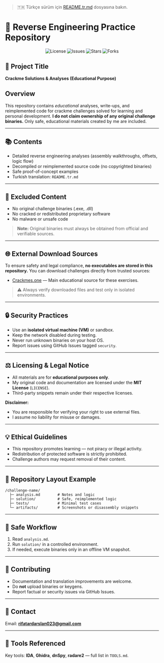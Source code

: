 > 🇹🇷 Türkçe sürüm için [README.tr.md](README.tr.md) dosyasına bakın.

# 🧠 Reverse Engineering Practice Repository
<p align="center">
  <img src="https://img.shields.io/github/license/rifatardarslan/Crackme-Solutions?style=for-the-badge" alt="License"/>
  <img src="https://img.shields.io/github/issues/rifatardarslan/Crackme-Solutions?style=for-the-badge" alt="Issues"/>
  <img src="https://img.shields.io/github/stars/rifatardarslan/Crackme-Solutions?style=for-the-badge" alt="Stars"/>
  <img src="https://img.shields.io/github/forks/rifatardarslan/Crackme-Solutions?style=for-the-badge" alt="Forks"/>
</p>


## 🎯 Project Title

**Crackme Solutions & Analyses (Educational Purpose)**

## Overview

This repository contains *educational* analyses, write-ups, and reimplemented code for crackme challenges solved for learning and personal development. **I do not claim ownership of any original challenge binaries.** Only safe, educational materials created by me are included.

---

## 📚 Contents

- Detailed reverse engineering analyses (assembly walkthroughs, offsets, logic flow)
- Decompiled or reimplemented source code (no copyrighted binaries)
- Safe proof-of-concept examples
- Turkish translation: `README.tr.md`

---

## 🚫 Excluded Content

- No original challenge binaries (.exe, .dll)
- No cracked or redistributed proprietary software
- No malware or unsafe code

> **Note:** Original binaries must always be obtained from official and verifiable sources.

---

## 🌐 External Download Sources

To ensure safety and legal compliance, **no executables are stored in this repository.** You can download challenges directly from trusted sources:

- [Crackmes.one](https://crackmes.one/) — Main educational source for these exercises.

> ⚠️ Always verify downloaded files and test only in isolated environments.

---

## 🔒 Security Practices

- Use an **isolated virtual machine (VM)** or sandbox.
- Keep the network disabled during testing.
- Never run unknown binaries on your host OS.
- Report issues using GitHub Issues tagged `security`.

---

## ⚖️ Licensing & Legal Notice

- All materials are for **educational purposes only**.
- My original code and documentation are licensed under the **MIT License** (`LICENSE`).
- Third-party snippets remain under their respective licenses.

**Disclaimer:**

- You are responsible for verifying your right to use external files.
- I assume no liability for misuse or damages.

---

## 💡 Ethical Guidelines

- This repository promotes learning — not piracy or illegal activity.
- Redistribution of protected software is strictly prohibited.
- Challenge authors may request removal of their content.

---

## 📁 Repository Layout Example

```
/challenge-name/
  ├─ analysis.md        # Notes and logic
  ├─ solution/          # Safe, reimplemented logic
  ├─ tests/             # Minimal test cases
  └─ artifacts/         # Screenshots or disassembly snippets
```

---

## 🧩 Safe Workflow

1. Read `analysis.md`.
2. Run `solution/` in a controlled environment.
3. If needed, execute binaries only in an offline VM snapshot.

---

## 🤝 Contributing

- Documentation and translation improvements are welcome.
- Do **not** upload binaries or keygens.
- Report factual or security issues via GitHub Issues.

---

## 📧 Contact

Email: [**rifatardarslan023@gmail.com**](mailto\:rifatardarslan023@gmail.com)

---

## 🧰 Tools Referenced

Key tools: **IDA**, **Ghidra**, **dnSpy**, **radare2** — full list in `TOOLS.md`.

